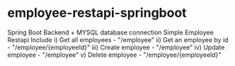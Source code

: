 # employee-restapi-springboot

Spring Boot Backend + MYSQL database connection
Simple Employee Restapi Include
i) Get all employees - "/employee"
ii) Get an employee by id - "/employee/{employeeId}"
iii) Create employee - "/employee"
iv) Update employee - "/employee"
v) Delete employee - "/employee/{employeeId}"
